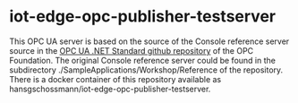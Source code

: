 # iot-edge-opc-publisher-testserver
This OPC UA server is based on the source of the Console reference server source in the [OPC UA .NET Standard github repository](https://github.com/OPCFoundation/UA-.NETStandard) of the OPC Foundation.
The original Console reference server could be found in the subdirectory ./SampleApplications/Workshop/Reference of the repository.
There is a docker container of this repository available as hansgschossmann/iot-edge-opc-publisher-testserver.
